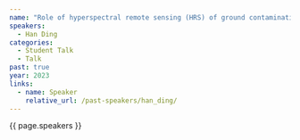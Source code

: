 ```yaml
---
name: "Role of hyperspectral remote sensing (HRS) of ground contamination in sustainable land regeneration"
speakers:
  - Han Ding
categories:
  - Student Talk
  - Talk
past: true
year: 2023
links:
  - name: Speaker
    relative_url: /past-speakers/han_ding/
---
```

{{ page.speakers }}

